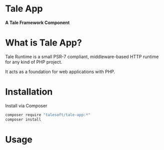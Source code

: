 
# Tale App
**A Tale Framework Component**

# What is Tale App?

Tale Runtime is a small PSR-7 compliant, middleware-based HTTP runtime for any kind
of PHP project.

It acts as a foundation for web applications with PHP.

# Installation

Install via Composer

```bash
composer require "talesoft/tale-app:*"
composer install
```

# Usage

```php


    
```
